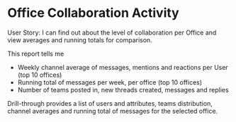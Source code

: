 # Office Collaboration Activity

User Story: I can find out about the level of collaboration per Office and view averages and running totals for comparison. 

This report tells me

- Weekly channel average of messages, mentions and reactions per User (top 10 offices)
- Running total of messages per week, per office (top 10 offices)
- Number of teams posted in, new threads created, messages and replies

Drill-through provides a list of users and attributes, teams distribution, channel averages and running total of messages for the selected office. 
